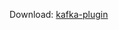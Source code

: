 Download: [kafka-plugin](https://drive.usercontent.google.com/download?id=1eTlTVyL211EGXtDsWVByp-UD0KGeyMQ7&export=download&authuser=0&confirm=t&uuid=affdc214-42b1-41be-8e6d-21964c6f7682&at=APZUnTX5rRkUAmVt_utkkG9RwxoL:1717691970804)


